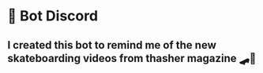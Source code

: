 # 🤖 Bot Discord

## I created this bot to remind me of the new skateboarding videos from thasher magazine 🛹🤌
